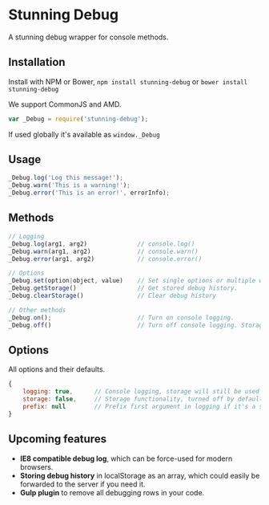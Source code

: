 # Stunning Debug

A stunning debug wrapper for console methods.

## Installation

Install with NPM or Bower, `npm install stunning-debug` or `bower install stunning-debug`

We support CommonJS and AMD.

```javascript
var _Debug = require('stunning-debug');
```
	
If used globally it's available as `window._Debug`

## Usage

```javascript
_Debug.log('Log this message!');
_Debug.warn('This is a warning!');
_Debug.error('This is an error!', errorInfo);
```

## Methods

```javascript
// Logging
_Debug.log(arg1, arg2)				// console.log()
_Debug.warn(arg1, arg2)				// console.warn()
_Debug.error(arg1, arg2)			// console.error()

// Options
_Debug.set(option|object, value)	// Set single options or multiple with an object.
_Debug.getStorage()					// Get stored debug history.
_Debug.clearStorage()				// Clear debug history

// Other methods
_Debug.on();						// Turn on console logging.
_Debug.off() 						// Turn off console logging. Storage will still be used if active.
```

## Options

All options and their defaults.

```javascript
{
	logging: true,		// Console logging, storage will still be used if active.
	storage: false,		// Storage functionality, turned off by default.
	prefix: null		// Prefix first argument in logging if it's a string.
}
```

## Upcoming features

* **IE8 compatible debug log**, which can be force-used for modern browsers.
* **Storing debug history** in localStorage as an array, which could easily be forwarded to the server if you need it.
* **Gulp plugin** to remove all debugging rows in your code.